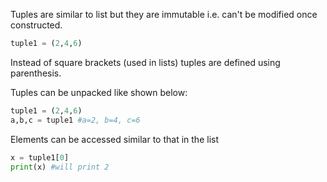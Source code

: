 Tuples are similar to list but they are immutable i.e. can't be modified once constructed.

```python
tuple1 = (2,4,6)
```

Instead of square brackets (used in lists) tuples are defined using parenthesis.

Tuples can be unpacked like shown below:

```python
tuple1 = (2,4,6)
a,b,c = tuple1 #a=2, b=4, c=6
```

Elements can be accessed similar to that in the list

```python
x = tuple1[0]
print(x) #will print 2
```

